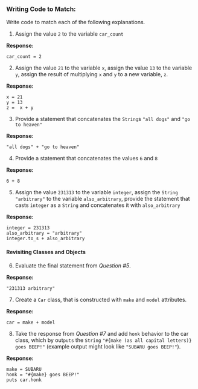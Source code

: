 ### Writing Code to Match:

Write code to match each of the following explanations.

1) Assign the value `2` to the variable `car_count`

**Response:**

```
car_count = 2
```


2) Assign the value `21` to the variable `x`, assign the value `13` to the variable `y`, assign the result of multiplying `x` and `y` to a new variable, `z`.

**Response:**

```
x = 21
y = 13
z =  x + y
```


3) Provide a statement that concatenates the `String`s `"all dogs"` and `"go to heaven"`

**Response:**

```
"all dogs" + "go to heaven"
```

4) Provide a statement that concatenates the values `6` and `8`

**Response:**

```
6 + 8
```

5) Assign the value `231313` to the variable `integer`, assign the `String` `"arbitrary"` to the variable `also_arbitrary`, provide the statement that casts `integer` as a `String` and concatenates it with `also_arbitrary`

**Response:**

```
integer = 231313
also_arbitrary = "arbitrary"
integer.to_s + also_arbitrary
```

#### Revisiting Classes and Objects

6) Evaluate the final statement from *Question #5*.

**Response:**

```
"231313 arbitrary"
```

7) Create a `Car` class, that is constructed with `make` and `model` attributes.

**Response:**

```
car = make + model
```

8) Take the response from *Question #7* and add `honk` behavior to the car class, which by out`puts` the `String` `"#{make (as all capital letters)} goes BEEP!"` (example output might look like `"SUBARU goes BEEP!"`).

**Response:**

```
make = SUBARU
honk = "#{make} goes BEEP!"
puts car.honk
```
